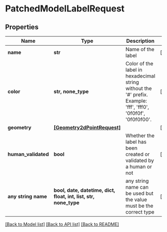 # PatchedModelLabelRequest


## Properties
Name | Type | Description | Notes
------------ | ------------- | ------------- | -------------
**name** | **str** | Name of the label | [optional] 
**color** | **str, none_type** |              Color of the label in hexadecimal string without the &#39;#&#39; prefix.             Example: &#39;fff&#39;, &#39;fff0&#39;, &#39;0f0f0f&#39;, &#39;0f0f0f00&#39;.          | [optional] 
**geometry** | [**[Geometry2dPointRequest]**](Geometry2dPointRequest.md) |  | [optional] 
**human_validated** | **bool** | Whether the label has been created or validated by a human or not | [optional] 
**any string name** | **bool, date, datetime, dict, float, int, list, str, none_type** | any string name can be used but the value must be the correct type | [optional]

[[Back to Model list]](../README.md#documentation-for-models) [[Back to API list]](../README.md#documentation-for-api-endpoints) [[Back to README]](../README.md)


